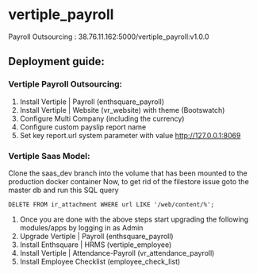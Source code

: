 # vertiple_payroll
Payroll Outsourcing : 38.76.11.162:5000/vertiple_payroll:v1.0.0
## Deployment guide:
### Vertiple Payroll Outsourcing:

1. Install Vertiple | Payroll (enthsquare_payroll)
2. Install Vertiple | Website (vr_website) with theme (Bootswatch)
3. Configure Multi Company (including the currency) 
4. Configure custom payslip report name
5. Set key report.url system parameter with value http://127.0.0.1:8069

### Vertiple Saas Model:

Clone the saas_dev branch into the volume that has been mounted to the production docker container
Now, to get rid of the filestore issue goto the master db and run this SQL query
```
DELETE FROM ir_attachment WHERE url LIKE '/web/content/%';
```
1. Once you are done with the above steps start upgrading the following modules/apps by logging in as Admin
2. Upgrade Vertiple | Payroll (enthsquare_payroll)
3. Install Enthsquare | HRMS (vertiple_employee)
4. Install Vertiple | Attendance-Payroll (vr_attendance_payroll)
5. Install Employee Checklist (employee_check_list)
